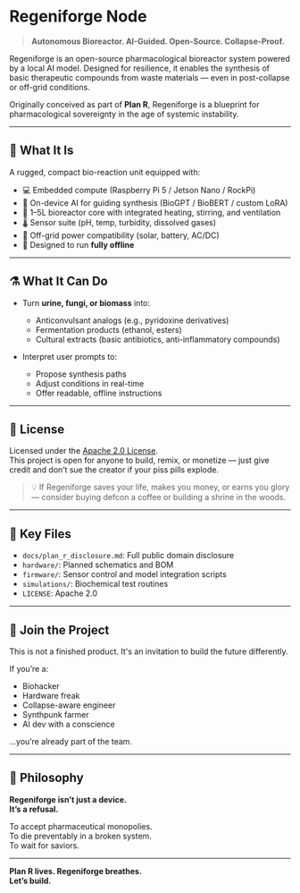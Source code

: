 # Regeniforge Node

> **Autonomous Bioreactor. AI-Guided. Open-Source. Collapse-Proof.**

Regeniforge is an open-source pharmacological bioreactor system powered by a local AI model. Designed for resilience, it enables the synthesis of basic therapeutic compounds from waste materials — even in post-collapse or off-grid conditions.

Originally conceived as part of **Plan R**, Regeniforge is a blueprint for pharmacological sovereignty in the age of systemic instability.

---

## 🔬 What It Is

A rugged, compact bio-reaction unit equipped with:

- 💻 Embedded compute (Raspberry Pi 5 / Jetson Nano / RockPi)
- 🧠 On-device AI for guiding synthesis (BioGPT / BioBERT / custom LoRA)
- 🧪 1–5L bioreactor core with integrated heating, stirring, and ventilation
- 🌡️ Sensor suite (pH, temp, turbidity, dissolved gases)
- 🔋 Off-grid power compatibility (solar, battery, AC/DC)
- 🔁 Designed to run **fully offline**

---

## ⚗️ What It Can Do

- Turn **urine, fungi, or biomass** into:
  - Anticonvulsant analogs (e.g., pyridoxine derivatives)
  - Fermentation products (ethanol, esters)
  - Cultural extracts (basic antibiotics, anti-inflammatory compounds)

- Interpret user prompts to:
  - Propose synthesis paths
  - Adjust conditions in real-time
  - Offer readable, offline instructions

---

## 📜 License

Licensed under the [Apache 2.0 License](LICENSE).  
This project is open for anyone to build, remix, or monetize — just give credit and don’t sue the creator if your piss pills explode.

> 💡 If Regeniforge saves your life, makes you money, or earns you glory — consider buying defcon a coffee or building a shrine in the woods.

---

## 📂 Key Files

- `docs/plan_r_disclosure.md`: Full public domain disclosure
- `hardware/`: Planned schematics and BOM
- `firmware/`: Sensor control and model integration scripts
- `simulations/`: Biochemical test routines
- `LICENSE`: Apache 2.0

---

## 🌱 Join the Project

This is not a finished product. It's an invitation to build the future differently.

If you’re a:
- Biohacker
- Hardware freak
- Collapse-aware engineer
- Synthpunk farmer
- AI dev with a conscience

...you’re already part of the team.

---

## 🧠 Philosophy

**Regeniforge isn’t just a device.  
It’s a refusal.**

To accept pharmaceutical monopolies.  
To die preventably in a broken system.  
To wait for saviors.

---

**Plan R lives. Regeniforge breathes.  
Let’s build.**
